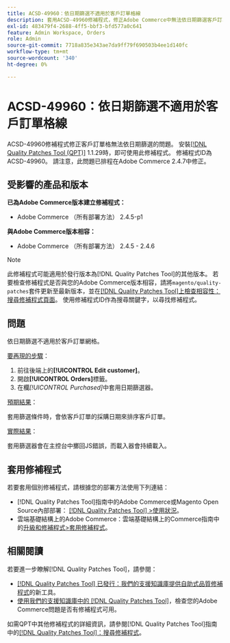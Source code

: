 ```yaml
---
title: ACSD-49960：依日期篩選不適用於客戶訂單格線
description: 套用ACSD-49960修補程式，修正Adobe Commerce中無法依日期篩選客戶訂單網格的問題。
exl-id: 483479f4-2688-4ff5-bbf3-bfd577a0c641
feature: Admin Workspace, Orders
role: Admin
source-git-commit: 7718a835e343ae7da9ff79f690503b4ee1d140fc
workflow-type: tm+mt
source-wordcount: '340'
ht-degree: 0%

---
```


# ACSD-49960：依日期篩選不適用於客戶訂單格線

ACSD-49960修補程式修正客戶訂單格無法依日期篩選的問題。 安裝[[!DNL Quality Patches Tool (QPT)]](/help/announcements/adobe-commerce-announcements/magento-quality-patches-released-new-tool-to-self-serve-quality-patches.md) 1.1.29時，即可使用此修補程式。 修補程式ID為ACSD-49960。 請注意，此問題已排程在Adobe Commerce 2.4.7中修正。

## 受影響的產品和版本

**已為Adobe Commerce版本建立修補程式：**

* Adobe Commerce （所有部署方法） 2.4.5-p1

**與Adobe Commerce版本相容：**

* Adobe Commerce （所有部署方法） 2.4.5 - 2.4.6

>[!NOTE]
>
>此修補程式可能適用於發行版本為[!DNL Quality Patches Tool]的其他版本。 若要檢查修補程式是否與您的Adobe Commerce版本相容，請將`magento/quality-patches`套件更新至最新版本，並在[[!DNL Quality Patches Tool]上檢查相容性：搜尋修補程式頁面](https://experienceleague.adobe.com/tools/commerce-quality-patches/index.html?lang=zh-Hant)。 使用修補程式ID作為搜尋關鍵字，以尋找修補程式。

## 問題

依日期篩選不適用於客戶訂單網格。

<u>要再現的步驟</u>：

1. 前往後端上的&#x200B;**[!UICONTROL Edit customer]**。
1. 開啟&#x200B;**[!UICONTROL Orders]**&#x200B;標籤。
1. 在欄&#x200B;*[!UICONTROL Purchased]*&#x200B;中套用日期篩選器。

<u>預期結果</u>：

套用篩選條件時，會依客戶訂單的採購日期來排序客戶訂單。

<u>實際結果</u>：

套用篩選器會在主控台中擲回JS錯誤，而載入器會持續載入。

## 套用修補程式

若要套用個別修補程式，請根據您的部署方法使用下列連結：

* [!DNL Quality Patches Tool]指南中的Adobe Commerce或Magento Open Source內部部署： [[!DNL Quality Patches Tool] >使用狀況](https://experienceleague.adobe.com/docs/commerce-operations/tools/quality-patches-tool/usage.html?lang=zh-Hant)。
* 雲端基礎結構上的Adobe Commerce：雲端基礎結構上的Commerce指南中的[升級和修補程式>套用修補程式](https://experienceleague.adobe.com/docs/commerce-cloud-service/user-guide/develop/upgrade/apply-patches.html?lang=zh-Hant)。

## 相關閱讀

若要進一步瞭解[!DNL Quality Patches Tool]，請參閱：

* [[!DNL Quality Patches Tool] 已發行：我們的支援知識庫提供自助式品質修補程式](/help/announcements/adobe-commerce-announcements/magento-quality-patches-released-new-tool-to-self-serve-quality-patches.md)的新工具。
* [使用我們的支援知識庫中的 [!DNL Quality Patches Tool]](/help/support-tools/patches-available-in-qpt-tool/check-patch-for-magento-issue-with-magento-quality-patches.md)，檢查您的Adobe Commerce問題是否有修補程式可用。

如需QPT中其他修補程式的詳細資訊，請參閱[!DNL Quality Patches Tool]指南中的[[!DNL Quality Patches Tool]：搜尋修補程式](https://experienceleague.adobe.com/tools/commerce-quality-patches/index.html?lang=zh-Hant)。
